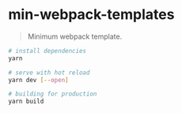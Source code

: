 # min-webpack-templates

> Minimum webpack template.

``` bash
# install dependencies
yarn

# serve with hot reload
yarn dev [--open]

# building for production
yarn build
```

